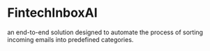 # FintechInboxAI
an end-to-end solution designed to automate the process of sorting incoming emails into predefined categories.
